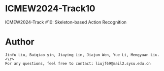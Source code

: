 # ICMEW2024-Track10
ICMEW2024-Track #10: Skeleton-based Action Recognition
# Author
```
Jinfu Liu, Baiqiao yin, Jiaying Lin, Jiajun Wen, Yue Li, Mengyuan Liu. <\r>
For any questions, feel free to contact: liujf69@mail2.sysu.edu.cn
```
